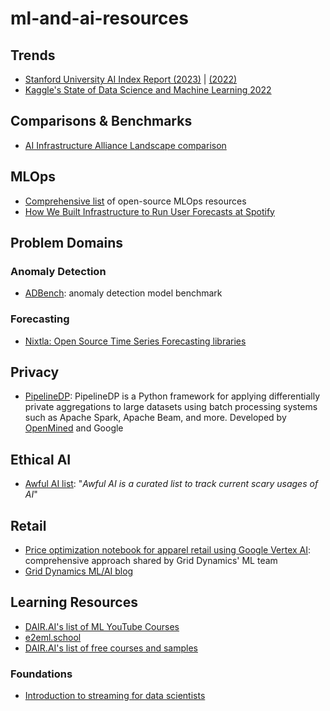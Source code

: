 # ml-and-ai-resources

## Trends
- [Stanford University AI Index Report (2023)](https://aiindex.stanford.edu/report/?sf176386094=1) | [(2022)](https://aiindex.stanford.edu/wp-content/uploads/2022/03/2022-AI-Index-Report_Master.pdf)
- [Kaggle's State of Data Science and Machine Learning 2022](https://www.kaggle.com/kaggle-survey-2022)

## Comparisons & Benchmarks

- [AI Infrastructure Alliance Landscape comparison](https://ai-infrastructure.org/ai-infrastructure-landscape/)

## MLOps
- [Comprehensive list](https://github.com/EthicalML/awesome-production-machine-learning/blob/master/README.md) of open-source MLOps resources
- [How We Built Infrastructure to Run User Forecasts at Spotify](https://engineering.atspotify.com/2022/06/how-we-built-infrastructure-to-run-user-forecasts-at-spotify/)

## Problem Domains

### Anomaly Detection

- [ADBench](https://github.com/Minqi824/ADBench#datasets): anomaly detection model benchmark

### Forecasting

- [Nixtla: Open Source Time Series Forecasting libraries](https://github.com/Nixtla)

## Privacy
- [PipelineDP](https://github.com/OpenMined/PipelineDP): PipelineDP is a Python framework for applying differentially private aggregations to large datasets using batch processing systems such as Apache Spark, Apache Beam, and more. Developed by [OpenMined](https://www.openmined.org/) and Google

## Ethical AI
- [Awful AI list](https://github.com/daviddao/awful-ai): "_Awful AI is a curated list to track current scary usages of AI_"

## Retail
- [Price optimization notebook for apparel retail using Google Vertex AI](https://cloud.google.com/blog/products/ai-machine-learning/price-optimization-using-vertex-ai-forecast): comprehensive approach shared by Grid Dynamics' ML team
- [Grid Dynamics ML/AI blog](https://blog.griddynamics.com/data-science-ai/)

## Learning Resources
- [DAIR.AI's list of ML YouTube Courses](https://github.com/dair-ai/ML-YouTube-Courses)
- [e2eml.school](https://e2eml.school/blog.html)
- [DAIR.AI's list of free courses and samples](https://github.com/dair-ai)

### Foundations
- [Introduction to streaming for data scientists](https://huyenchip.com/2022/08/03/stream-processing-for-data-scientists.html)
